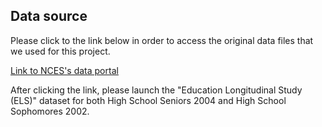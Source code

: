 ## Data source ##

Please click to the link below in order to access the original data files that we used for this project.

[Link to NCES's data portal](https://nces.ed.gov/datalab)

After clicking the link, please launch the "Education Longitudinal Study (ELS)" dataset for both High School Seniors 2004 and High School Sophomores 2002.
